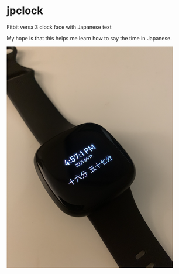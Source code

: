 # jpclock
Fitbit versa 3 clock face with Japanese text

My hope is that this helps me learn how to say the time in Japanese.

![picture](/assets/pic.png)
